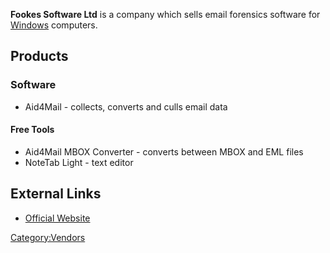 **Fookes Software Ltd** is a company which sells email forensics
software for [Windows](Windows "wikilink") computers.

## Products

### Software

- Aid4Mail - collects, converts and culls email data

#### Free Tools

- Aid4Mail MBOX Converter - converts between MBOX and EML files
- NoteTab Light - text editor

## External Links

- [Official Website](http://www.fookes.com/)

[Category:Vendors](Category:Vendors "wikilink")